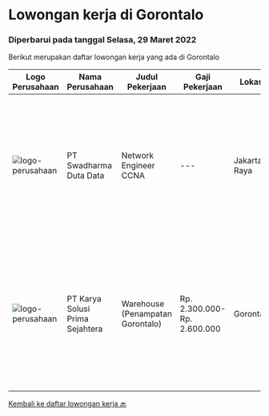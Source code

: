 
  # Lowongan kerja di Gorontalo

  ### Diperbarui pada tanggal Selasa, 29 Maret 2022

  Berikut merupakan daftar lowongan kerja yang ada di Gorontalo

  |Logo Perusahaan | Nama Perusahaan | Judul Pekerjaan | Gaji Pekerjaan | Lokasi | Deskripsi | Tanggal diunggah | Pranala |
  | -------------- | --------------- | --------------- | --------- | --------- | -------------- | ------- | ----------- |
  |![logo-perusahaan](https://image-service-cdn.seek.com.au/e55e3708620a7ff5e7da329d1725ee01ed113417/ee4dce1061f3f616224767ad58cb2fc751b8d2dc)|PT Swadharma Duta Data|Network Engineer CCNA|---|Jakarta Raya|Kualifikasi : D3- S1 bidang Teknik Informatika, Ilmu Komputer Usia 20 - 30 tahun Pengalaman di bidang IT Network 1 - 2 Tahun Menguasai bidang IT...|Kamis, 24 Maret 2022|https://www.jobstreet.co.id/id/job/network-engineer-ccna-3831920?token=0~2a5ac242-4820-483b-93ae-8f1f66fc2e4e&sectionRank=1&jobId=jobstreet-id-job-3831920|
|![logo-perusahaan](https://image-service-cdn.seek.com.au/bb0f2c313297f2db3d497466b95d7da85644edc0/ee4dce1061f3f616224767ad58cb2fc751b8d2dc)|PT Karya Solusi Prima Sejahtera|Warehouse (Penampatan Gorontalo)|Rp. 2.300.000-Rp. 2.600.000|Gorontalo|Pendidikan minimal D3 semua jurusan Diutamakan memiliki pengalaman bekerja di gudang Terbiasa menggunakan aplikasi komputer terkait inventarisasi...|Rabu, 23 Maret 2022|https://www.jobstreet.co.id/id/job/warehouse-penampatan-gorontalo-3831056?token=0~2a5ac242-4820-483b-93ae-8f1f66fc2e4e&sectionRank=2&jobId=jobstreet-id-job-3831056|


  [Kembali ke daftar lowongan kerja 🔙](../README.md#daftar-lowongan-kerja)
  